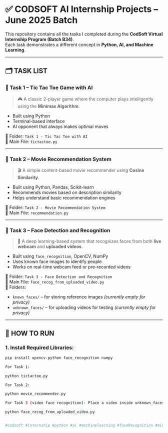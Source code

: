# ✅ CODSOFT AI Internship Projects – June 2025 Batch

This repository contains all the tasks I completed during the **CodSoft Virtual Internship Program (Batch B34)**.  
Each task demonstrates a different concept in **Python, AI, and Machine Learning**.

---

## 🗂️ TASK LIST

### 🔹 Task 1 – Tic Tac Toe Game with AI

> 🎮 A classic 2-player game where the computer plays intelligently using the **Minimax Algorithm**.

- Built using Python
- Terminal-based interface
- AI opponent that always makes optimal moves

📁 Folder: `Task 1 - Tic Tac Toe with AI`  
📄 Main File: `tictactoe.py`

---

### 🔹 Task 2 – Movie Recommendation System

> 🎬 A simple content-based movie recommender using **Cosine Similarity**.

- Built using Python, Pandas, Scikit-learn
- Recommends movies based on description similarity
- Helps understand basic recommendation engines

📁 Folder: `Task 2 - Movie Recommendation System`  
📄 Main File: `recommendation.py`

---

### 🔹 Task 3 – Face Detection and Recognition

> 🧠 A deep learning-based system that recognizes faces from both **live webcam** and **uploaded videos**.

- Built using `face_recognition`, OpenCV, NumPy
- Uses known face images to identify people
- Works on real-time webcam feed or pre-recorded videos

📁 Folder: `Task 3 - Face Detection and Recognition`  
📄 Main File: `face_recog_from_uploaded_video.py`  
📂 Folders:
- `known_faces/` – for storing reference images *(currently empty for privacy)*
- `unknown_faces/` – for uploading videos for testing *(currently empty for privacy)*

---

## 🚀 HOW TO RUN

### 1. Install Required Libraries:

```bash
pip install opencv-python face_recognition numpy

For Task 1:

python tictactoe.py

For Task 2:

python movie_recommender.py

For Task 3 (video face recognition): Place a video inside unknown_faces/, a known face image in known_faces/, then run:

python face_recog_from_uploaded_video.py


#codsoft #internship #python #ai #machinelearning #faceRecognition #minimax #recommendationsystem
